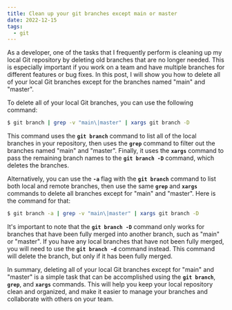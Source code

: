 ```yaml
---
title: Clean up your git branches except main or master
date: 2022-12-15
tags:
  - git
---
```


As a developer, one of the tasks that I frequently perform is cleaning up my local Git repository by deleting old branches that are no longer needed. This is especially important if you work on a team and have multiple branches for different features or bug fixes. In this post, I will show you how to delete all of your local Git branches except for the branches named "main" and "master".

To delete all of your local Git branches, you can use the following command:

```bash
$ git branch | grep -v "main\|master" | xargs git branch -D
```

This command uses the **`git branch`** command to list all of the local branches in your repository, then uses the **`grep`** command to filter out the branches named "main" and "master". Finally, it uses the **`xargs`** command to pass the remaining branch names to the **`git branch -D`** command, which deletes the branches.

Alternatively, you can use the **`-a`** flag with the **`git branch`** command to list both local and remote branches, then use the same **`grep`** and **`xargs`** commands to delete all branches except for "main" and "master". Here is the command for that:

```bash
$ git branch -a | grep -v "main\|master" | xargs git branch -D
```

It's important to note that the **`git branch -D`** command only works for branches that have been fully merged into another branch, such as "main" or "master". If you have any local branches that have not been fully merged, you will need to use the **`git branch -d`** command instead. This command will delete the branch, but only if it has been fully merged.

In summary, deleting all of your local Git branches except for "main" and "master" is a simple task that can be accomplished using the **`git branch`**, **`grep`**, and **`xargs`** commands. This will help you keep your local repository clean and organized, and make it easier to manage your branches and collaborate with others on your team.

